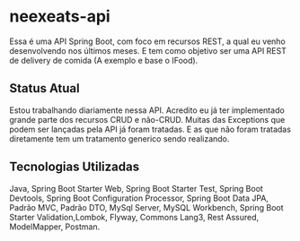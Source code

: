 # neexeats-api
 Essa é uma API Spring Boot, com foco em recursos REST, a qual eu venho desenvolvendo nos últimos meses. E tem como objetivo ser uma API REST  de delivery de comida (A exemplo e base o IFood).

## Status Atual
 Estou trabalhando diariamente nessa API. 
 Acredito eu já ter implementado grande parte dos recursos CRUD e não-CRUD.
 Muitas das Exceptions que podem ser lançadas pela API já foram tratadas. E as que não foram tratadas diretamente tem um tratamento generico sendo realizando. 
 
## Tecnologias Utilizadas
Java, Spring Boot Starter Web, Spring Boot Starter Test, Spring Boot Devtools, Spring Boot Configuration Processor, Spring Boot Data JPA, Padrão MVC, Padrão DTO, MySql Server, MySQL Workbench, Spring Boot Starter Validation,Lombok, Flyway, Commons Lang3, Rest Assured, ModelMapper, Postman.

